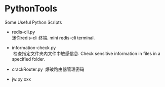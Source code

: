 # PythonTools
Some Useful Python Scripts

- redis-cli.py              
  迷你redis-cli 终端. mini redis-cli terminal. 
- information-check.py      
  检查指定文件夹内文件中敏感信息.  Check sensitive information in files in a specified folder. 

- crackRouter.py
  爆破路由器管理密码

- jw.py
  xxx
